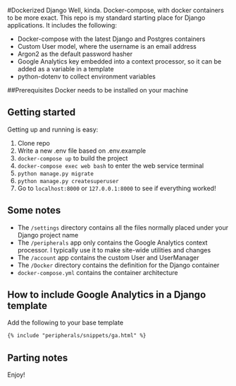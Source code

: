 #Dockerized Django
Well, kinda.  Docker-compose, with docker containers to be more exact.  This repo is my standard starting place for Django applications.  It includes the following:
* Docker-compose with the latest Django and Postgres containers
* Custom User model, where the username is an email address
* Argon2 as the default password hasher
* Google Analytics key embedded into a context processor, so it can be added as a variable in a template
* python-dotenv to collect environment variables

##Prerequisites
Docker needs to be installed on your machine

## Getting started
Getting up and running is easy:
1. Clone repo
2. Write a new .env file based on .env.example
3. `docker-compose up` to build the project
4. `docker-compose exec web bash` to enter the web service terminal
5. `python manage.py migrate`
6. `python manage.py createsuperuser`
7. Go to `localhost:8000` or `127.0.0.1:8000` to see if everything worked!

## Some notes
* The `/settings` directory contains all the files normally placed under your Django project name
* The `/peripherals` app only contains the Google Analytics context processor.  I typically use it to make site-wide utilities and changes
* The `/account` app contains the custom User and UserManager
* The `/Docker` directory contains the definition for the Django container
* `docker-compose.yml` contains the container architecture

## How to include Google Analytics in a Django template
Add the following to your base template
```html
{% include "peripherals/snippets/ga.html" %}
```

## Parting notes
Enjoy!